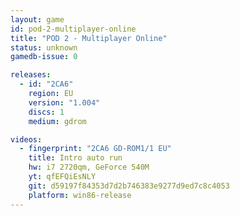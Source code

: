 ```yaml
---
layout: game
id: pod-2-multiplayer-online
title: "POD 2 - Multiplayer Online"
status: unknown
gamedb-issue: 0

releases:
  - id: "2CA6"
    region: EU
    version: "1.004"
    discs: 1
    medium: gdrom

videos:
  - fingerprint: "2CA6 GD-ROM1/1 EU"
    title: Intro auto run
    hw: i7 2720qm, GeForce 540M
    yt: qfEFQiEsNLY
    git: d59197f84353d7d2b746383e9277d9ed7c8c4053
    platform: win86-release
---
```

